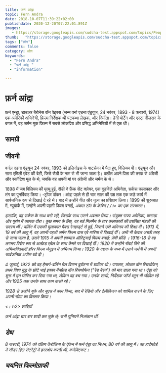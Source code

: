 ```yaml
---
title: फर्न आंद्रा 
topic: Fern Andra
date: 2018-10-07T11:39:22+02:00
publishdate: 2020-12-20T07:22:01.891Z
images: 
   - https://storage.googleapis.com/sudcha-test.appspot.com/topics/People/fern_andra/1.jpeg
thumb:   "https://storage.googleapis.com/sudcha-test.appspot.com/topics/People/fern_andra/thumb.jpeg"
tags: ["लोग"]
comments: false
category: लोग
keywords: 
  - "Fern Andra"
  - "फर्न आंद्रा "
  - "information"

---
```

<h1> फ़र्न आंद्रा </h1> <p> </p> <p> फ़र्न एन्ड्रा, डाउज़र बैरोनेस वॉन वेइक्स (जन्म वर्ना एडना एंड्रयूज, 24 नवंबर, 1893 - 8 फरवरी, 1974) एक अमेरिकी अभिनेत्री, फ़िल्म निर्देशक थीं पटकथा लेखक, और निर्माता। हेनी पोर्टेन और एस्टा नीलसन के बगल में, वह जर्मन मूक फिल्म में सबसे लोकप्रिय और प्रसिद्ध अभिनेत्रियों में से एक थी। </p> <h2> सामग्री </h2> <h2> जीवनी </h2> <p> वर्नल एडना एंड्रयूज 24 नवंबर, 1893 को इलिनोइस के वाटसेका में पैदा हुए, विलियम पी। एंड्रयूज और सारा एमिली एवेट की बेटी, जिसे सैडी के नाम से भी जाना जाता है। वर्शील अपने पिता की तरफ से अंग्रेजी और स्कॉटिश मूल के थे, जबकि वह अपनी मां पर अंग्रेजी और जर्मन के थे। </p> <p> 1898 में जब विलियम की मृत्यु हुई, सैडी ने फ्रैंक सेंट क्लेयर, एक वूडविले अभिनेता, सर्कस कलाकार और तंग का पुनर्विवाह किया। -ट्रॉपर वॉकर। आंद्रा पहले से ही चार साल की उम्र तक एक कड़े कार्य में सार्वजनिक रूप से दिखाई दे रहे थे। बाद में उन्होंने गीत और नृत्य का प्रशिक्षण लिया। 1899 की शुरुआत में, न्यूयॉर्क में, उन्होंने अपनी पहली फिल्म बनाई, <i> अंकल टॉम के केबिन / / i> का एक संस्करण। </p> <p> हालांकि, वह सर्कस के साथ बनी रही, जिसके साथ उसने अवतार लिया। संयुक्त राज्य अमेरिका, कनाडा और यूरोप में व्यापक दौरा। कुछ समय के लिए, वह बर्ड मिलमैन के तार कलाकारों की प्रशंसित मंडली की सदस्य थीं। बर्लिन में उसकी मुलाकात मैक्स रेनहार्ड्ट से हुई, जिसने उसे अभिनय की शिक्षा दी। 1913 में, 19 वर्ष की आयु में, वह अपनी पहली जर्मन फिल्म <i> दास एवे मारिया </i> में दिखाई दीं। अभी भी केवल अच्छी तरह से जाना जाता है, उसने 1915 में अपनी एकमात्र ऑस्ट्रियाई फिल्म बनाई: <i> ज़ेवी फ्रींडे </i>। 1916-18 से वह लगभग विशेष रूप से अल्फ्रेड एबेल के साथ कैमरे पर दिखाई दीं। 1920 में उन्होंने रॉबर्ट विने की अभिव्यक्तिवादी हॉरर फिल्म <i> जेनुइन </i> में अभिनय किया। 1920 के दशक के मध्य में उसने जर्मनी में अपनी सार्वजनिक अपील खो दी। </p> <p> 4 जुलाई, 1922 को वह हैम्बर्ग-बर्लिन मेल विमान दुर्घटना में शामिल थी। पायलट, लोथार वॉन रिचथोफेन, प्रथम विश्व युद्ध के छोटे भाई इक्का मैनफ्रेड वॉन रिचथोफेन ("रेड बैरन") को मार डाला गया था। एंड्रा को शुरू में मृत घोषित कर दिया गया था, लेकिन वह बच गया। उनके साथी, निर्देशक जॉर्ज ब्लून भी जीवित रहे और 1925 तक उनके साथ काम करते रहे। </p> <p> 1928 से उन्होंने यूके और यूएस में काम किया, बाद में रेडियो और टेलीविजन को शामिल करने के लिए अपनी सीमा का विस्तार किया। </p> <। h2> शादियाँ </h2> <p> फ़र्न आंद्रा चार बार शादी कर चुके थे; सभी यूनियनें निःसंतान थीं: </p> <h2> डेथ </h2> <p> 8 फरवरी, 1974 को दक्षिण कैरोलिना के ऐकेन में फर्न एंड्रा का निधन, 80 वर्ष की आयु में। वह हार्टफोर्ड में सीडर हिल सेटरेट्री में हस्तक्षेप करती थीं, कनेक्टिकट। </p> <h2> चयनित फिल्मोग्राफी </h2> 
